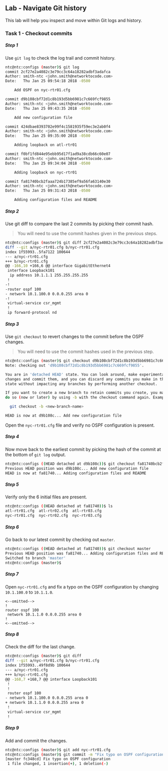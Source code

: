 ## Lab - Navigate Git history

This lab will help you inspect and move within Git logs and history.



### Task 1 - Checkout commits

##### Step 1

Use `git log` to check the log trail and commit history.

```bash
ntc@ntc:configs (master)$ git log
commit 2cf27e2a4082c3e79cc3c64a18282adbf3adafca
Author: smith-ntc <john.smith@networktocode.com>
Date:   Thu Jan 25 09:54:18 2018 -0500

    Add OSPF on nyc-rtr01.cfg

commit d9b108cbf72d1c8b193d5bb6981c7c669fcf9855
Author: smith-ntc <john.smith@networktocode.com>
Date:   Thu Jan 25 09:43:35 2018 -0500

    Add new configuration file

commit 424dbae8393702e99f4c1581935f59ec3e2ab0f4
Author: smith-ntc <john.smith@networktocode.com>
Date:   Thu Jan 25 09:35:00 2018 -0500

    Adding loopback on atl-rtr01

commit f0bf1fd844e95ebb95d17f1ad9a38cdb66c60e07
Author: smith-ntc <john.smith@networktocode.com>
Date:   Thu Jan 25 09:34:04 2018 -0500

    Adding loopback on nyc-rtr01

commit fa81740bcb2faaa724b17385ef9a56fa63140e30
Author: smith-ntc <john.smith@networktocode.com>
Date:   Thu Jan 25 09:31:43 2018 -0500

    Adding configuration files and README

```


##### Step 2

Use git diff to compare the last 2 commits by picking their commit hash.

> You will need to use the commit hashes given in the previous steps.

```bash
ntc@ntc:configs (master)$ git diff 2cf27e2a4082c3e79cc3c64a18282adbf3adafca d9b108cbf72d1c8b193d5bb6981c7c669fcf9855
diff --git a/nyc-rtr01.cfg b/nyc-rtr01.cfg
index 1f55993..5fa7122 100644
--- a/nyc-rtr01.cfg
+++ b/nyc-rtr01.cfg
@@ -166,10 +166,6 @@ interface GigabitEthernet4
 interface Loopback101
  ip address 10.1.1.1 255.255.255.255
 !
-!
-router ospf 100
- network 10.1.100.0 0.0.0.255 area 0
-!
 virtual-service csr_mgmt
 !
 ip forward-protocol nd
```


##### Step 3

Use `git checkout` to revert changes to the commit before the OSPF changes.

> You will need to use the commit hashes used in the previous step.

```bash
ntc@ntc:configs (master)$ git checkout d9b108cbf72d1c8b193d5bb6981c7c669fcf9855
Note: checking out 'd9b108cbf72d1c8b193d5bb6981c7c669fcf9855'.

You are in 'detached HEAD' state. You can look around, make experimental
changes and commit them, and you can discard any commits you make in this
state without impacting any branches by performing another checkout.

If you want to create a new branch to retain commits you create, you may
do so (now or later) by using -b with the checkout command again. Example:

  git checkout -b <new-branch-name>

HEAD is now at d9b108c... Add new configuration file
```

Open the `nyc-rtr01.cfg` file and verify no OSPF configuration is present.


##### Step 4

Now move back to the earliest commit by picking the hash of the commit at the bottom of `git log` output.

```bash
ntc@ntc:configs ((HEAD detached at d9b108c))$ git checkout fa81740bcb2faaa724b17385ef9a56fa63140e30
Previous HEAD position was d9b108c... Add new configuration file
HEAD is now at fa81740... Adding configuration files and README
```

##### Step 5

Verify only the 6 initial files are present.

```bash
ntc@ntc:configs ((HEAD detached at fa81740))$ ls
atl-rtr01.cfg  atl-rtr02.cfg  atl-rtr03.cfg
nyc-rtr01.cfg  nyc-rtr02.cfg  nyc-rtr03.cfg
```


##### Step 6

Go back to our latest commit by checking out `master`.

```bash
ntc@ntc:configs ((HEAD detached at fa81740))$ git checkout master
Previous HEAD position was fa81740... Adding configuration files and README
Switched to branch 'master'
ntc@ntc:configs (master)$
```


##### Step 7

Open `nyc-rtr01.cfg` and fix a typo on the OSPF configuration by changing `10.1.100.0` to `10.1.1.0`.

```
<--omitted-->
!
router ospf 100
 network 10.1.1.0 0.0.0.255 area 0
!
<--omitted-->
```


##### Step 8

Check the diff for the last change.

```bash
ntc@ntc:configs (master)$ git diff
diff --git a/nyc-rtr01.cfg b/nyc-rtr01.cfg
index 1f55993..49f8d9b 100644
--- a/nyc-rtr01.cfg
+++ b/nyc-rtr01.cfg
@@ -168,7 +168,7 @@ interface Loopback101
 !
 !
 router ospf 100
- network 10.1.100.0 0.0.0.255 area 0
+ network 10.1.1.0 0.0.0.255 area 0
 !
 virtual-service csr_mgmt
 !
```


##### Step 9

Add and commit the changes.

```bash
ntc@ntc:configs (master)$ git add nyc-rtr01.cfg
ntc@ntc:configs (master)$ git commit -m "Fix typo on OSPF configuration"
[master fc348cd] Fix typo on OSPF configuration
 1 file changed, 1 insertion(+), 1 deletion(-)
```
